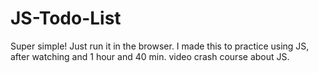 # JS-Todo-List
Super simple! Just run it in the browser. I made this to practice using JS, after watching and 1 hour and 40 min. video crash course about JS.
